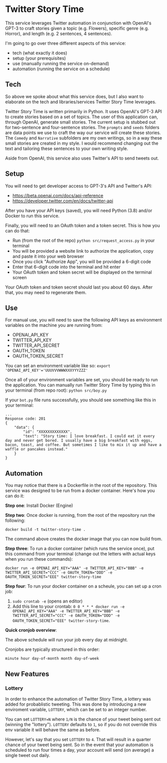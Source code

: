 # Twitter Story Time

This service leverages Twitter automation in conjunction with OpenAI's GPT-3 to craft stories given a topic (e.g. Flowers), specific genre (e.g. Horror), and length (e.g. 2 sentences, 4 sentences).

I'm going to go over three different aspects of this service:
- tech (what exactly it does)
- setup (your prerequisites)
- use (manually running the service on-demand)
- automation (running the service on a schedule)

## Tech

So above we spoke about what this service does, but I also want to elaborate on the tech and libraries/services Twitter Story Time leverages.

Twitter Story Time is written primarily in Python. It uses OpenAI's GPT-3 API to create stories based on a set of topics. The user of this application can, through OpenAI, generate small stories. The current setup is stubbed out for two-sentence and four-sentence stories. The `prompts` and `seeds` folders are data points we use to craft the way our service will create these stories. The `Comedy` and `Narrative` subfolders are my own writings, so in a way these small stories are created in my style. I would recommend changing out the text and tailoring these sentences to your own writing style.

Aside from OpenAI, this service also uses Twitter's API to send tweets out.

## Setup

You will need to get developer access to GPT-3's API and Twitter's API:
- https://beta.openai.com/docs/api-reference
- https://developer.twitter.com/en/docs/twitter-api

After you have your API keys (saved),  you will need Python (3.8) and/or Docker to run this service.

Finally, you will need to an OAuth token and a token secret. This is how you can do that:
- Run (from the root of the repo) `python src/request_access.py` in your terminal
- You will be provided a website link to authorize the application, copy and paste it into your web browser
- Once you click "Authorize App", you will be provided a 6-digit code
- Enter that 6-digit code into the terminal and hit enter
- Your OAuth token and token secret will be displayed on the terminal screen

Your OAuth token and token secret should last you about 60 days. After that, you may need to regenerate them.

## Use

For manual use, you will need to save the following API keys as environment variables on the machine you are running from:
- OPENAI_API_KEY
- TWITTER_API_KEY
- TWITTER_API_SECRET
- OAUTH_TOKEN
- OAUTH_TOKEN_SECRET

You can set an environment variable like so: `export 'OPENAI_API_KEY'='UUUVVVWWWXXXYYYZZZ'`

Once all of your environment variables are set, you should be ready to run the application. You can manually run Twitter Story Time by typing this in your terminal (from repo root): `python src/boy.py`

If your `bot.py` file runs successfully, you should see something like this in your terminal:
```
...
Response code: 201
{
    "data": {
        "id": "XXXXXXXXXXXXX",
        "text": "Story time: I love breakfast. I could eat it every day and never get bored. I usually have a big breakfast with eggs, bacon, toast, and coffee. But sometimes I like to mix it up and have a waffle or pancakes instead."
    }
}
```

## Automation

You may notice that there is a Dockerfile in the root of the repository. This service was designed to be run from a docker container. Here's how you can do it:

**Step one**: Install Docker (Engine)

**Step two**: Once docker is running, from the root of the repository run the following:

 `docker build -t twitter-story-time .`

The command above creates the docker image that you can now build from.

**Step three**: To run a docker container (which runs the service once), put this command from your terminal (change out the letters with actual keys when you run these commands):

`docker run -e OPENAI_API_KEY="AAA" -e TWITTER_API_KEY="BBB" -e TWITTER_API_SECRET="CCC" -e OAUTH_TOKEN="DDD" -e OAUTH_TOKEN_SECRET="EEE" twitter-story-time`
 
 **Step four**: To run your docker container on a scheule, you can set up a cron job:
 1. `sudo crontab -e` (opens an editor)
 2. Add this line to your crontab: 
 `0 0 * * * docker run -e OPENAI_API_KEY="AAA" -e TWITTER_API_KEY="BBB" -e TWITTER_API_SECRET="CCC" -e OAUTH_TOKEN="DDD" -e OAUTH_TOKEN_SECRET="EEE" twitter-story-time`. 
 
**Quick cronjob overview**:

The above schedule will run your job every day at midnight.

Cronjobs are typically structured in this order:

`minute hour day-of-month month day-of-week`

## New Features

### Lottery

In order to enhance the automation of Twitter Story Time, a lottery was added for probablistic tweeting. This was done by introducing a new enviroment variable, `LOTTERY`, which can be set to an integer number.

You can set `LOTTERY=N` where `1/N` is the chance of your tweet being sent out (winning the "lottery"). `LOTTERY` defaults to `1`, so if you do not override this env variable it will behave the same as before.

However, let's say that you set `LOTTERY` to `4`. That will result in a quarter chance of your tweet being sent. So in the event that your automation is scheduled to run four times a day, your account will send (on average) a single tweet out daily.